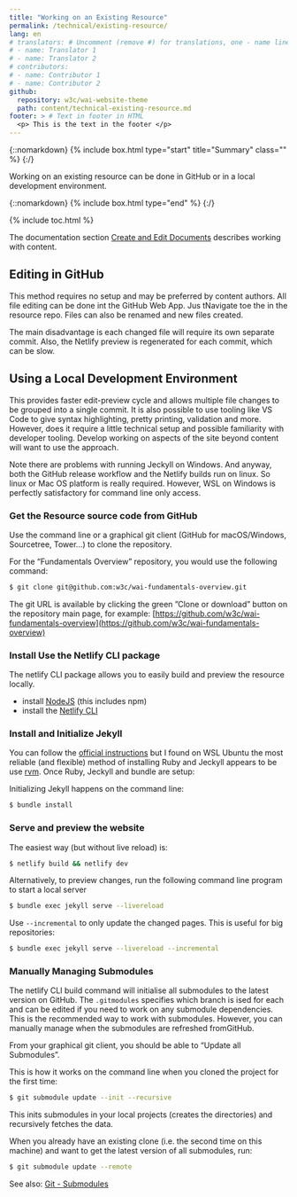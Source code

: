 ```yaml
---
title: "Working on an Existing Resource"
permalink: /technical/existing-resource/
lang: en
# translators: # Uncomment (remove #) for translations, one - name line per translator.
# - name: Translator 1
# - name: Translator 2
# contributors:
# - name: Contributor 1
# - name: Contributor 2
github:
  repository: w3c/wai-website-theme
  path: content/technical-existing-resource.md
footer: > # Text in footer in HTML
  <p> This is the text in the footer </p>
---
```


{::nomarkdown}
{% include box.html type="start" title="Summary" class="" %}
{:/}

Working on an existing resource can be done in GitHub or in a local development environment.

{::nomarkdown}
{% include box.html type="end" %}
{:/}

{% include toc.html %}

The documentation section [Create and Edit Documents](/writing/) describes working with content.

## Editing in GitHub

This method requires no setup and may be preferred by content authors. All file editing can be done int the GitHub Web App. Jus tNavigate toe the in the resource repo. Files can also be renamed and new files created.

The main disadvantage is each changed file will require its own separate commit. Also, the Netlify preview is regenerated for each commit, which can be slow.

## Using a Local Development Environment

This provides faster edit-preview cycle and allows multiple file changes to be grouped into a single commit. It is also possible to use tooling like VS Code to give syntax highlighting, pretty printing, validation and more. However, does it require a little technical setup and possible familiarity with developer tooling. Develop working on aspects of the site beyond content will want to use the approach.

Note there are problems with running Jeckyll on Windows. And anyway, both the GitHub release workflow and the Netlify builds run on linux. So linux or Mac OS platform is really required. However, WSL on Windows is perfectly satisfactory for command line only access.

### Get the Resource source code from GitHub

Use the command line or a graphical git client (GitHub for macOS/Windows, Sourcetree, Tower…) to clone the repository.

For the “Fundamentals Overview” repository, you would use the following command:

```bash
$ git clone git@github.com:w3c/wai-fundamentals-overview.git
```

The git URL is available by clicking the green ”Clone or download” button on the repository main page, for example: [https://github.com/w3c/wai-fundamentals-overview](https://github.com/w3c/wai-fundamentals-overview)

### Install Use the Netlify CLI package

The netlify CLI package allows you to easily build and preview the resource locally.

* install [NodeJS](https://nodejs.org/en/) (this includes npm)
* install the [Netlify CLI](https://docs.netlify.com/cli/get-started/)

### Install and Initialize Jekyll

You can follow the [official instructions](https://jekyllrb.com/docs/installation/) but I found on WSL Ubuntu the most reliable (and flexible)  method of installing Ruby and Jeckyll appears to be use [rvm](https://rvm.io/). Once Ruby, Jeckyll and bundle are setup:

Initializing Jekyll happens on the command line:

```bash
$ bundle install
```

### Serve and preview the website

The easiest way (but without live reload) is:

```bash
$ netlify build && netlify dev
```

Alternatively, to preview changes, run the following command line program to start a local server

```bash
$ bundle exec jekyll serve --livereload
```

Use `--incremental` to only update the changed pages. This is useful for big repositories:

```bash
$ bundle exec jekyll serve --livereload --incremental
```

### Manually Managing Submodules

The netlify CLI build command will initialise all submodules to the latest version on GitHub. The `.gitmodules` specifies which branch is ised for each and can be edited if you need to work on any submodule dependencies. This is the recommended way to work with submodules. However, you can manually manage when the submodules are refreshed fromGitHub.

From your graphical git client, you should be able to “Update all Submodules”.

This is how it works on the command line when you cloned the project for the first time:

```bash
$ git submodule update --init --recursive
```

This inits submodules in your local projects (creates the directories) and recursively fetches the data.

When you already have an existing clone (i.e. the second time on this machine) and want to get the latest version of all submodules, run:

```bash
$ git submodule update --remote
```

See also: [Git - Submodules](https://git-scm.com/book/en/v2/Git-Tools-Submodules)

